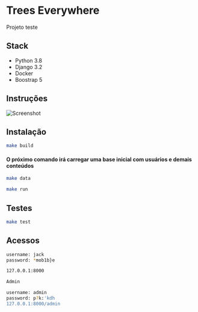 # Trees Everywhere

Projeto teste

## Stack

* Python 3.8
* Django 3.2
* Docker
* Boostrap 5


## Instruções

![Screenshot](https://i.imgur.com/jFj6x6e.png)


## Instalação

```bash
make build
```
#### O próximo comando irá carregar uma base inicial com usuários e demais conteúdos
```bash
make data
```
```bash
make run
```

## Testes
```bash
make test
```

## Acessos

```sh
username: jack
password: *mob1b}e

127.0.0.1:8000
```

```sh
Admin

username: admin
password: p?k:'kdh
127.0.0.1:8000/admin
```